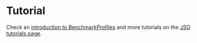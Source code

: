 # Tutorial

Check an [introduction to BenchmarkProfiles](https://juliasmoothoptimizers.github.io/tutorials/introduction-to-benchmarkprofiles/) and more tutorials on the [JSO tutorials page](https://juliasmoothoptimizers.github.io/tutorials/).
